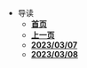 * 导读
  * [**首页**](/README)
  * [**上一页**](/essay/2023/03/README)
  * [**2023/03/07**](/essay/2023/03/07)
  * [**2023/03/08**](/essay/2023/03/08)

